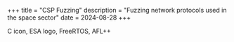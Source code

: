 +++
title = "CSP Fuzzing"
description = "Fuzzing network protocols used in the space sector"
date = 2024-08-28
+++

C icon, ESA logo, FreeRTOS, AFL++

